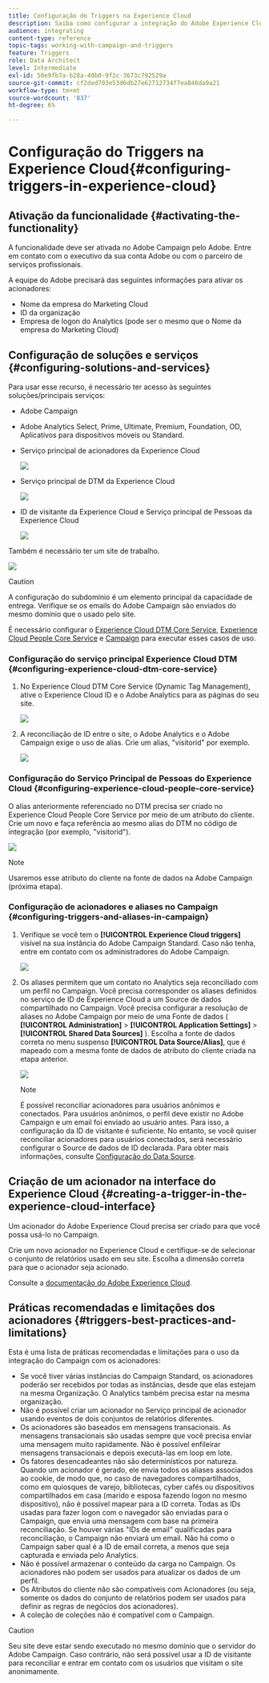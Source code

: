 ```yaml
---
title: Configuração do Triggers na Experience Cloud
description: Saiba como configurar a integração do Adobe Experience Cloud Triggers para começar a enviar entregas personalizadas aos seus clientes com base em seus comportamentos anteriores.
audience: integrating
content-type: reference
topic-tags: working-with-campaign-and-triggers
feature: Triggers
role: Data Architect
level: Intermediate
exl-id: 50e9fb7a-b28a-40b0-9f2c-3673c792529a
source-git-commit: cf2ded703e53d6db27e62712734f7ea846da9a21
workflow-type: tm+mt
source-wordcount: '837'
ht-degree: 6%

---
```


# Configuração do Triggers na Experience Cloud{#configuring-triggers-in-experience-cloud}

## Ativação da funcionalidade {#activating-the-functionality}

A funcionalidade deve ser ativada no Adobe Campaign pelo Adobe. Entre em contato com o executivo da sua conta Adobe ou com o parceiro de serviços profissionais.

A equipe do Adobe precisará das seguintes informações para ativar os acionadores:

* Nome da empresa do Marketing Cloud
* ID da organização
* Empresa de logon do Analytics (pode ser o mesmo que o Nome da empresa do Marketing Cloud)

## Configuração de soluções e serviços {#configuring-solutions-and-services}

Para usar esse recurso, é necessário ter acesso às seguintes soluções/principais serviços:

* Adobe Campaign
* Adobe Analytics Select, Prime, Ultimate, Premium, Foundation, OD, Aplicativos para dispositivos móveis ou Standard.
* Serviço principal de acionadores da Experience Cloud

  ![](assets/trigger_uc_prereq_1.png)

* Serviço principal de DTM da Experience Cloud

  ![](assets/trigger_uc_prereq_2.png)

* ID de visitante da Experience Cloud e Serviço principal de Pessoas da Experience Cloud

  ![](assets/trigger_uc_prereq_3.png)

Também é necessário ter um site de trabalho.

![](assets/trigger_uc_prereq_4.png)

>[!CAUTION]
>
>A configuração do subdomínio é um elemento principal da capacidade de entrega. Verifique se os emails do Adobe Campaign são enviados do mesmo domínio que o usado pelo site.

É necessário configurar o [Experience Cloud DTM Core Service](#configuring-experience-cloud-dtm-core-service), [Experience Cloud People Core Service](#configuring-experience-cloud-people-core-service) e [Campaign](#configuring-triggers-and-aliases-in-campaign) para executar esses casos de uso.

### Configuração do serviço principal Experience Cloud DTM {#configuring-experience-cloud-dtm-core-service}

1. No Experience Cloud DTM Core Service (Dynamic Tag Management), ative o Experience Cloud ID e o Adobe Analytics para as páginas do seu site.

   ![](assets/trigger_uc_conf_1.png)

1. A reconciliação de ID entre o site, o Adobe Analytics e o Adobe Campaign exige o uso de alias. Crie um alias, &quot;visitorid&quot; por exemplo.

   ![](assets/trigger_uc_conf_2.png)

### Configuração do Serviço Principal de Pessoas do Experience Cloud {#configuring-experience-cloud-people-core-service}

O alias anteriormente referenciado no DTM precisa ser criado no Experience Cloud People Core Service por meio de um atributo do cliente. Crie um novo e faça referência ao mesmo alias do DTM no código de integração (por exemplo, &quot;visitorid&quot;).

![](assets/trigger_uc_conf_3.png)

>[!NOTE]
>
>Usaremos esse atributo do cliente na fonte de dados na Adobe Campaign (próxima etapa).

### Configuração de acionadores e aliases no Campaign {#configuring-triggers-and-aliases-in-campaign}

1. Verifique se você tem o **[!UICONTROL Experience Cloud triggers]** visível na sua instância do Adobe Campaign Standard. Caso não tenha, entre em contato com os administradores do Adobe Campaign.

   ![](assets/remarketing_1.png)

1. Os aliases permitem que um contato no Analytics seja reconciliado com um perfil no Campaign. Você precisa corresponder os aliases definidos no serviço de ID de Experience Cloud a um Source de dados compartilhado no Campaign. Você precisa configurar a resolução de aliases no Adobe Campaign por meio de uma Fonte de dados ( **[!UICONTROL Administration]** > **[!UICONTROL Application Settings]** > **[!UICONTROL Shared Data Sources]** ). Escolha a fonte de dados correta no menu suspenso **[!UICONTROL Data Source/Alias]**, que é mapeado com a mesma fonte de dados de atributo do cliente criada na etapa anterior.

   ![](assets/trigger_uc_conf_5.png)

   >[!NOTE]
   >
   >É possível reconciliar acionadores para usuários anônimos e conectados. Para usuários anônimos, o perfil deve existir no Adobe Campaign e um email foi enviado ao usuário antes. Para isso, a configuração da ID de visitante é suficiente. No entanto, se você quiser reconciliar acionadores para usuários conectados, será necessário configurar o Source de dados de ID declarada. Para obter mais informações, consulte [Configuração do Data Source](../../integrating/using/integration-with-audience-manager-or-people-core-service.md#step-2--configure-the-data-sources).

## Criação de um acionador na interface do Experience Cloud {#creating-a-trigger-in-the-experience-cloud-interface}

Um acionador do Adobe Experience Cloud precisa ser criado para que você possa usá-lo no Campaign.

Crie um novo acionador no Experience Cloud e certifique-se de selecionar o conjunto de relatórios usado em seu site. Escolha a dimensão correta para que o acionador seja acionado.

Consulte a [documentação do Adobe Experience Cloud](https://experienceleague.adobe.com/docs/experience-cloud/triggers/create.html?lang=pt-BR).

## Práticas recomendadas e limitações dos acionadores {#triggers-best-practices-and-limitations}

Esta é uma lista de práticas recomendadas e limitações para o uso da integração do Campaign com os acionadores:

* Se você tiver várias instâncias do Campaign Standard, os acionadores poderão ser recebidos por todas as instâncias, desde que elas estejam na mesma Organização. O Analytics também precisa estar na mesma organização.
* Não é possível criar um acionador no Serviço principal de acionador usando eventos de dois conjuntos de relatórios diferentes.
* Os acionadores são baseados em mensagens transacionais. As mensagens transacionais são usadas sempre que você precisa enviar uma mensagem muito rapidamente. Não é possível enfileirar mensagens transacionais e depois executá-las em loop em lote.
* Os fatores desencadeantes não são determinísticos por natureza. Quando um acionador é gerado, ele envia todos os aliases associados ao cookie, de modo que, no caso de navegadores compartilhados, como em quiosques de varejo, bibliotecas, cyber cafés ou dispositivos compartilhados em casa (marido e esposa fazendo logon no mesmo dispositivo), não é possível mapear para a ID correta. Todas as IDs usadas para fazer logon com o navegador são enviadas para o Campaign, que envia uma mensagem com base na primeira reconciliação. Se houver várias &quot;IDs de email&quot; qualificadas para reconciliação, o Campaign não enviará um email. Não há como o Campaign saber qual é a ID de email correta, a menos que seja capturada e enviada pelo Analytics.
* Não é possível armazenar o conteúdo da carga no Campaign. Os acionadores não podem ser usados para atualizar os dados de um perfil.
* Os Atributos do cliente não são compatíveis com Acionadores (ou seja, somente os dados do conjunto de relatórios podem ser usados para definir as regras de negócios dos acionadores).
* A coleção de coleções não é compatível com o Campaign.

>[!CAUTION]
>
>Seu site deve estar sendo executado no mesmo domínio que o servidor do Adobe Campaign. Caso contrário, não será possível usar a ID de visitante para reconciliar e entrar em contato com os usuários que visitam o site anonimamente.
